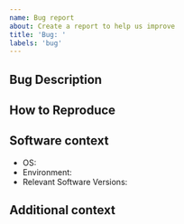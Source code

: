 ```yaml
---
name: Bug report
about: Create a report to help us improve
title: 'Bug: '
labels: 'bug'
---
```


<!--
Checklist before submitting:

- [ ] Search through existing issue reports to check whether the issue already exists
- [ ] If you can, please create a light and self-contained sample dataset
- [ ] Provide stacktrace / debugging messages where possible
-->

## Bug Description
<!-- A clear and concise description of what the bug is. -->

## How to Reproduce

<!-- Steps, sample datasets, config and commands/or steps to reproduce the behavior. 

1. Do '...'
2. Run '....'
3. See error 

Try to include any stack traces or debugging info.

-->

## Software context
 - OS: <!-- e.g. Windows / Ubuntu / Mac -->
 - Environment: <!-- e.g. network, AWS environment -->
 - Relevant Software Versions: <!-- e.g. aws --version -->

## Additional context

<!-- Add any other context about the problem here. -->
